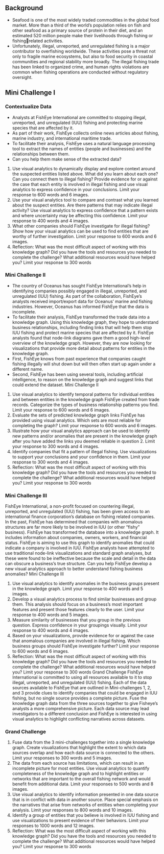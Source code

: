 ## Background

- Seafood is one of the most widely traded commodities in the global food market. More than a third of the world’s population relies on fish and other seafood as a primary source of protein in their diet, and an estimated 520 million people make their livelihoods through fishing or fishingrelated activities.
- Unfortunately, illegal, unreported, and unregulated fishing is a major contributor to overfishing worldwide. These activities pose a threat not only to fragile marine ecosystems, but also to food security in coastal communities and regional stability more broadly. The illegal fishing trade has been linked to organized crime, and human rights violations are common when fishing operations are conducted without regulatory oversight.

## **Mini Challenge I**

### Contextualize Data

- Analysts at FishEye International are committed to stopping illegal, unreported, and unregulated (IUU) fishing and protecting marine species that are affected by it.
- As part of their work, FishEye collects online news articles about fishing, marine industry, and international maritime trade.
- To facilitate their analysis, FishEye uses a natural language processing tool to extract the names of entities (people and businesses) and the relationships between them.
- Can you help them make sense of the extracted data?

1. Use visual analytics to dynamically display and explore context around the suspected entities listed above. What did you learn about each one? Can you connect them to illegal fishing? Provide evidence for or against the case that each entity is involved in illegal fishing and use visual analytics to express confidence in your conclusions. Limit your response to 600 words and 6 images.
2. Use your visual analytics tool to compare and contrast what you learned about the suspect entities. Are there patterns that may indicate illegal activity? Use visual analytics to express confidence that a pattern exists and where uncertainty may be affecting this confidence. Limit your response to 400 words and 4 images.
3. What other companies should FishEye investigate for illegal fishing? Show how your visual analytics can be used to find entities that are worthy of further investigation. Limit your response to 600 words and 6 images.
4. Reflection: What was the most difficult aspect of working with this knowledge graph? Did you have the tools and resources you needed to complete the challenge? What additional resources would have helped you? Limit your response to 300 words

### Mini Challenge II

- The country of Oceanus has sought FishEye International’s help in identifying companies possibly engaged in illegal, unreported, and unregulated (IUU) fishing. As part of the collaboration, FishEye’s analysts received import/export data for Oceanus’ marine and fishing industries. However, Oceanus has informed FishEye that the data is incomplete.
- To facilitate their analysis, FishEye transformed the trade data into a knowledge graph. Using this knowledge graph, they hope to understand business relationships, including finding links that will help them stop IUU fishing and protect marine species that are affected by it. FishEye analysts found that node-link diagrams gave them a good high-level overview of the knowledge graph. However, they are now looking for visualizations that provide more detail about patterns for entities in the knowledge graph.
- First, FishEye knows from past experience that companies caught fishing illegally will shut down but will then often start up again under a different name.
- Second, FishEye has been using several tools, including artificial intelligence, to reason on the knowledge graph and suggest links that could extend the dataset. Mini Challenge II

1. Use visual analytics to identify temporal patterns for individual entities and between entities in the knowledge graph FishEye created from trade records. Categorize the types of business relationship patterns you find. Limit your response to 600 words and 6 images.
2. Evaluate the sets of predicted knowledge graph links FishEye has provided using visual analytics. Which sets are most reliable for completing the graph? Limit your response to 600 words and 6 images.
3. Illustrate how your visual analytics approach can be used to identify new patterns and/or anomalies that are present in the knowledge graph after you have added the links you deemed reliable in question 2. Limit your response to 300 words and 4 images.
4. Identify companies that fit a pattern of illegal fishing. Use visualizations to support your conclusions and your confidence in them. Limit your response to 300 words and 4 images.
5. Reflection: What was the most difficult aspect of working with this knowledge graph? Did you have the tools and resources you needed to complete the challenge? What additional resources would have helped you? Limit your response to 300 words

### Mini Challenge III

FishEye International, a non-profit focused on countering illegal, unreported, and unregulated (IUU) fishing, has been given access to an international finance corporation’s database on fishing related companies. In the past, FishEye has determined that companies with anomalous structures are far more likely to be involved in IUU (or other “fishy” business). FishEye has transformed the database into a knowledge graph. It includes information about companies, owners, workers, and financial status. FishEye is aiming to use this graph to identify anomalies that could indicate a company is involved in IUU. FishEye analysts have attempted to use traditional node-link visualizations and standard graph analyses, but these were found to be ineffective because the scale and detail in the data can obscure a business’s true structure. Can you help FishEye develop a new visual analytics approach to better understand fishing business anomalies? Mini Challenge III

1. Use visual analytics to identify anomalies in the business groups present in the knowledge graph. Limit your response to 400 words and 5 images.
2. Develop a visual analytics process to find similar businesses and group them. This analysis should focus on a business’s most important features and present those features clearly to the user. Limit your response to 400 words and 5 images.
3. Measure similarity of businesses that you group in the previous question. Express confidence in your groupings visually. Limit your response to 400 words and 4 images.
4. Based on your visualizations, provide evidence for or against the case that anomalous companies are involved in illegal fishing. Which business groups should FishEye investigate further? Limit your response to 600 words and 6 images.
5. Reflection: What was the most difficult aspect of working with this knowledge graph? Did you have the tools and resources you needed to complete the challenge? What additional resources would have helped you? Limit your response to 300 words Grand Challenge FishEye International is committed to using all resources available to it to stop illegal, unreported, and unregulated (IUU) fishing. Each of the data sources available to FishEye that are outlined in Mini-challenges 1, 2, and 3 provide clues to identify companies that could be engaged in IUU fishing, but no single source provides a complete picture. Fuse the knowledge graph data from the three sources together to give Fisheye’s analysts a more comprehensive picture. Each data source may lead investigators to a different conclusion and FishEye is interested in using visual analytics to highlight conflicting narratives across datasets.

### Grand Challenge

1. Fuse data from the 3 mini-challenges together into a single knowledge graph. Create visualizations that highlight the extent to which data sources overlap and how each data source is connected to the others. Limit your responses to 300 words and 5 images.
2. The data from each source has limitations, which can result in an incomplete picture for most entities. Use visual analytics to quantify completeness of the knowledge graph and to highlight entities or networks that are important to the overall fishing network and would benefit from additional data. Limit your responses to 500 words and 8 images.
3. Use visual analytics to identify information presented in one data source that is in conflict with data in another source. Place special emphasis on the narratives that arise from networks of entities when completing your analysis. Limit your responses to 800 words and 10 images.
4. Identify a group of entities that you believe is involved in IUU fishing and use visualizations to present evidence of their behaviors. Limit your responses to 1000 words and 12 images.
5. Reflection: What was the most difficult aspect of working with this knowledge graph? Did you have the tools and resources you needed to complete the challenge? What additional resources would have helped you? Limit your response to 300 words